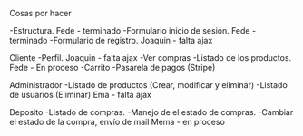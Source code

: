 Cosas por hacer

-Estructura. Fede - terminado
-Formulario inicio de sesión. Fede - terminado
-Formulario de registro. Joaquin - falta ajax

Cliente
-Perfil. Joaquin - falta ajax
-Ver compras
-Listado de los productos. Fede - En proceso
-Carrito
-Pasarela de pagos (Stripe)

Administrador
-Listado de productos (Crear, modificar y eliminar)
-Listado de usuarios (Eliminar) Ema - falta ajax

Deposito
-Listado de compras.
-Manejo de el estado de compras.
-Cambiar el estado de la compra, envío de mail Mema - en proceso